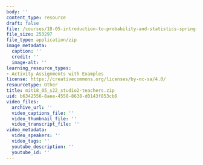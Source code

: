 ```yaml
---
body: ''
content_type: resource
draft: false
file: /courses/18-05-introduction-to-probability-and-statistics-spring-2022/mit18_05_s22_studio2-teachers.zip
file_size: 253297
file_type: application/zip
image_metadata:
  caption: ''
  credit: ''
  image-alt: ''
learning_resource_types:
- Activity Assignments with Examples
license: https://creativecommons.org/licenses/by-nc-sa/4.0/
resourcetype: Other
title: mit18_05_s22_studio2-teachers.zip
uid: b6342556-8aee-4558-8638-d0143f853cb6
video_files:
  archive_url: ''
  video_captions_file: ''
  video_thumbnail_file: ''
  video_transcript_file: ''
video_metadata:
  video_speakers: ''
  video_tags: ''
  youtube_description: ''
  youtube_id: ''
---
```

